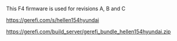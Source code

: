 This F4 firmware is used for revisions A, B and C

https://gerefi.com/s/hellen154hyundai

https://gerefi.com/build_server/gerefi_bundle_hellen154hyundai.zip

